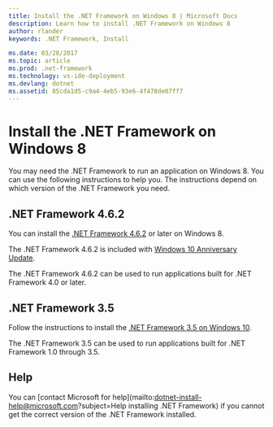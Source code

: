 ```yaml
---
title: Install the .NET Framework on Windows 8 | Microsoft Docs
description: Learn how to install .NET Framework on Windows 8
author: rlander
keywords: .NET Framework, Install

ms.date: 03/28/2017
ms.topic: article
ms.prod: .net-framework
ms.technology: vs-ide-deployment
ms.devlang: dotnet
ms.assetid: 85cda1d5-c9a4-4eb5-93e6-4f478de07ff7
---
```


# Install the .NET Framework on Windows 8

You may need the .NET Framework to run an application on Windows 8. You can use the following instructions to help you. The instructions depend on which version of the .NET Framework you need.

## .NET Framework 4.6.2

You can install the [.NET Framework 4.6.2](https://go.microsoft.com/fwlink/?linkid=845529&source=dotnetdocs) or later on Windows 8.

The .NET Framework 4.6.2 is included with [Windows 10 Anniversary Update](https://www.microsoft.com/software-download/windows10).

The .NET Framework 4.6.2 can be used to run applications built for .NET Framework 4.0 or later.

## .NET Framework 3.5

Follow the instructions to install the [.NET Framework 3.5 on Windows 10](dotnet-35-windows-10.md).

The .NET Framework 3.5 can be used to run applications built for .NET Framework 1.0 through 3.5.

## Help

You can [contact Microsoft for help](mailto:dotnet-install-help@microsoft.com?subject=Help installing .NET Framework) if you cannot get the correct version of the .NET Framework installed.

